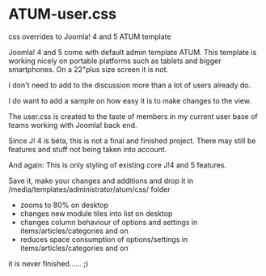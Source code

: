 # ATUM-user.css
css overrides to Joomla! 4 and 5 ATUM template 

Joomla! 4 and 5 come with default admin template ATUM.
This template is working nicely on portable platforms such as tablets and bigger smartphones.
On a 22"plus size screen it is not.

I don't need to add to the discussion more than a lot of users already do.

I do want to add a sample on how easy it is to make changes to the view.

The user.css is created to the taste of members in my current user base of teams working with Joomla! back end.

Since J! 4 is béta, this is not a final and finished project. There may still be features and stuff not being taken into account.

And again: This is only styling of existing core J!4 and 5 features.

Save it, make your changes and additions and drop it in /media/templates/administrator/atum/css/ folder

- zooms to 80% on desktop
- changes new module tiles into list on desktop
- changes column behaviour of options and settings in items/articles/categories and on
- reduces space consumption of options/settings in items/articles/categories and on

it is never finished...... ;)
